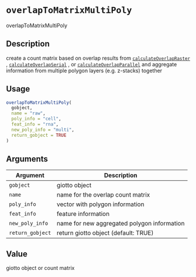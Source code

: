 # `overlapToMatrixMultiPoly`

overlapToMatrixMultiPoly


## Description

create a count matrix based on overlap results from [`calculateOverlapRaster`](#calculateoverlapraster) , [`calculateOverlapSerial`](#calculateoverlapserial) , or [`calculateOverlapParallel`](#calculateoverlapparallel) 
 and aggregate information from multiple polygon layers (e.g. z-stacks) together


## Usage

```r
overlapToMatrixMultiPoly(
  gobject,
  name = "raw",
  poly_info = "cell",
  feat_info = "rna",
  new_poly_info = "multi",
  return_gobject = TRUE
)
```


## Arguments

Argument      |Description
------------- |----------------
`gobject`     |     giotto object
`name`     |     name for the overlap count matrix
`poly_info`     |     vector with polygon information
`feat_info`     |     feature information
`new_poly_info`     |     name for new aggregated polygon information
`return_gobject`     |     return giotto object (default: TRUE)


## Value

giotto object or count matrix


